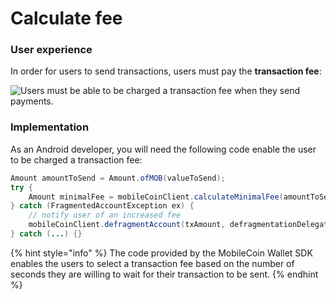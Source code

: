 # Calculate fee

### User experience

In order for users to send transactions, users must pay the **transaction fee**:

![Users must be able to be charged a transaction fee when they send payments.](../images/calculate-fee.jpeg)

### Implementation

As an Android developer, you will need the following code enable the user to be charged a transaction fee:

```java
Amount amountToSend = Amount.ofMOB(valueToSend);
try {
    Amount minimalFee = mobileCoinClient.calculateMinimalFee(amountToSend);
} catch (FragmentedAccountException ex) {
    // notify user of an increased fee
    mobileCoinClient.defragmentAccount(txAmount, defragmentationDelegate);
} catch (...) {}
```

{% hint style="info" %}
The code provided by the MobileCoin Wallet SDK enables the users to select a transaction fee based on the number of seconds they are willing to wait for their transaction to be sent.
{% endhint %}

